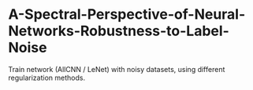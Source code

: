 # A-Spectral-Perspective-of-Neural-Networks-Robustness-to-Label-Noise
Train network (AllCNN / LeNet) with noisy datasets, using different regularization methods. 
